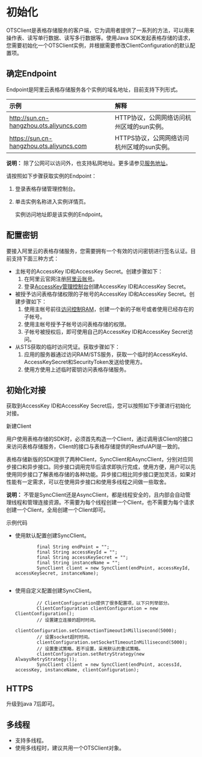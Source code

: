 # 初始化

OTSClient是表格存储服务的客户端，它为调用者提供了一系列的方法，可以用来操作表、读写单行数据、读写多行数据等。使用Java SDK发起表格存储的请求，您需要初始化一个OTSClient实例，并根据需要修改ClientConfiguration的默认配置项。

## 确定Endpoint

Endpoint是阿里云表格存储服务各个实例的域名地址，目前支持下列形式。

|示例|解释|
|:-|:-|
|http://sun.cn-hangzhou.ots.aliyuncs.com|HTTP协议，公网网络访问杭州区域的sun实例。|
|https://sun.cn-hangzhou.ots.aliyuncs.com|HTTPS协议，公网网络访问杭州区域的sun实例。|

**说明：** 除了公网可以访问外，也支持私网地址。更多请参见[服务地址](/intl.zh-CN/功能介绍/基础概念/服务地址.md)。

请按照如下步骤获取实例的Endpoint：

1.  登录表格存储管理控制台。

2.  单击实例名称进入实例详情页。

    实例访问地址即是该实例的Endpoint。


## 配置密钥

要接入阿里云的表格存储服务，您需要拥有一个有效的访问密钥进行签名认证。目前支持下面三种方式：

-   主帐号的AccessKey ID和AccessKey Secret。创建步骤如下：
    1.  在阿里云官网注册[阿里云账号](https://account-intl.aliyun.com/register/intl_register.htm)。
    2.  登录[AccessKey管理控制台](https://ak-console.aliyun.com/#/accesskey)创建AccessKey ID和AccessKey Secret。
-   被授予访问表格存储权限的子帐号的AccessKey ID和AccessKey Secret。创建步骤如下：
    1.  使用主帐号前往[访问控制RAM](https://www.aliyun.com/product/ram/)，创建一个新的子帐号或者使用已经存在的子帐号。
    2.  使用主帐号授予子帐号访问表格存储的权限。
    3.  子帐号被授权后，即可使用自己的AccessKey ID和AccessKey Secret访问。
-   从STS获取的临时访问凭证。获取步骤如下：
    1.  应用的服务器通过访问RAM/STS服务，获取一个临时的AccessKeyId、AccessKeySecret和SecurityToken发送给使用方。
    2.  使用方使用上述临时密钥访问表格存储服务。

## 初始化对接

获取到AccessKey ID和AccessKey Secret后，您可以按照如下步骤进行初始化对接。

新建Client

用户使用表格存储的SDK时，必须首先构造一个Client，通过调用该Client的接口来访问表格存储服务，Client的接口与表格存储提供的RestfulAPI是一致的。

表格存储新版的SDK提供了两种Client，SyncClient和AsyncClient，分别对应同步接口和异步接口。同步接口调用完毕后请求即执行完成，使用方便，用户可以先使用同步接口了解表格存储的各种功能。异步接口相比同步接口更加灵活，如果对性能有一定需求，可以在使用异步接口和使用多线程之间做一些取舍。

**说明：** 不管是SyncClient还是AsyncClient，都是线程安全的，且内部会自动管理线程和管理连接资源。不需要为每个线程创建一个Client，也不需要为每个请求创建一个Client，全局创建一个Client即可。

示例代码

-   使用默认配置创建SyncClient。

    ```
            final String endPoint = ""; 
            final String accessKeyId = ""; 
            final String accessKeySecret = ""; 
            final String instanceName = "";
            SyncClient client = new SyncClient(endPoint, accessKeyId, accessKeySecret, instanceName);
                            
    ```

-   使用自定义配置创建SyncClient。

    ```
            // ClientConfiguration提供了很多配置项，以下只列举部分。
            ClientConfiguration clientConfiguration = new ClientConfiguration();
            // 设置建立连接的超时时间。
            clientConfiguration.setConnectionTimeoutInMillisecond(5000);
            // 设置socket超时时间。
            clientConfiguration.setSocketTimeoutInMillisecond(5000);
            // 设置重试策略，若不设置，采用默认的重试策略。
            clientConfiguration.setRetryStrategy(new AlwaysRetryStrategy());
            SyncClient client = new SyncClient(endPoint, accessId, accessKey, instanceName, clientConfiguration);
    ```


## HTTPS

升级到java 7后即可。

## 多线程

-   支持多线程。
-   使用多线程时，建议共用一个OTSClient对象。

